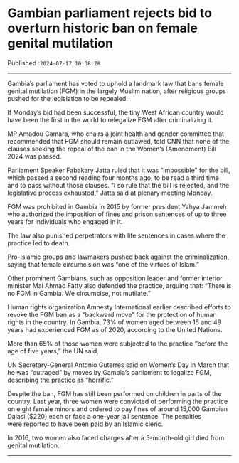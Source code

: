 # Gambian parliament rejects bid to overturn historic ban on female genital mutilation

Published :`2024-07-17 10:38:28`

---

Gambia’s parliament has voted to uphold a landmark law that bans female genital mutilation (FGM) in the largely Muslim nation, after religious groups pushed for the legislation to be repealed.

If Monday’s bid had been successful, the tiny West African country would have been the first in the world to relegalize FGM after criminalizing it.

MP Amadou Camara, who chairs a joint health and gender committee that recommended that FGM should remain outlawed, told CNN that none of the clauses seeking the repeal of the ban in the Women’s (Amendment) Bill 2024 was passed.

Parliament Speaker Fabakary Jatta ruled that it was “impossible” for the bill, which passed a second reading four months ago, to be read a third time and to pass without those clauses. “I so rule that the bill is rejected, and the legislative process exhausted,” Jatta said at plenary meeting Monday.

FGM was prohibited in Gambia in 2015 by former president Yahya Jammeh who authorized the imposition of fines and prison sentences of up to three years for individuals who engaged in it.

The law also punished perpetrators with life sentences in cases where the practice led to death.

Pro-Islamic groups and lawmakers pushed back against the criminalization, saying that female circumcision was “one of the virtues of Islam.”

Other prominent Gambians, such as opposition leader and former interior minister Mai Ahmad Fatty also defended the practice, arguing that: “There is no FGM in Gambia. We circumcise, not mutilate.”

Human rights organization Amnesty International earlier described efforts to revoke the FGM ban as a “backward move” for the protection of human rights in the country. In Gambia, 73% of women aged between 15 and 49 years had experienced FGM as of 2020, according to the United Nations.

More than 65% of those women were subjected to the practice “before the age of five years,” the UN said.

UN Secretary-General Antonio Guterres said on Women’s Day in March that he was “outraged” by moves by Gambia’s parliament to legalize FGM, describing the practice as “horrific.”

Despite the ban, FGM has still been performed on children in parts of the country. Last year, three women were convicted of performing the practice on eight female minors and ordered to pay fines of around 15,000 Gambian Dalasi ($220) each or face a one-year jail sentence. The penalties were reported to have been paid by an Islamic cleric.

In 2016, two women also faced charges after a 5-month-old girl died from genital mutilation.

---

